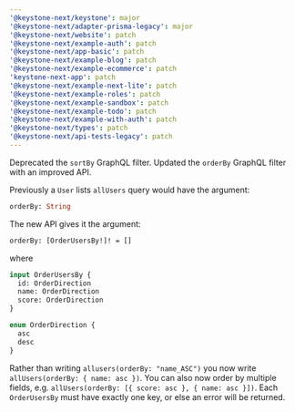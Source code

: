 ```yaml
---
'@keystone-next/keystone': major
'@keystone-next/adapter-prisma-legacy': major
'@keystone-next/website': patch
'@keystone-next/example-auth': patch
'@keystone-next/app-basic': patch
'@keystone-next/example-blog': patch
'@keystone-next/example-ecommerce': patch
'keystone-next-app': patch
'@keystone-next/example-next-lite': patch
'@keystone-next/example-roles': patch
'@keystone-next/example-sandbox': patch
'@keystone-next/example-todo': patch
'@keystone-next/example-with-auth': patch
'@keystone-next/types': patch
'@keystone-next/api-tests-legacy': patch
---
```


Deprecated the `sortBy` GraphQL filter. Updated the `orderBy` GraphQL filter with an improved API.

Previously a `User` lists `allUsers` query would have the argument:

```graphql
orderBy: String
```

The new API gives it the argument:

```graphql
orderBy: [OrderUsersBy!]! = []
```

where

```graphql
input OrderUsersBy {
  id: OrderDirection
  name: OrderDirection
  score: OrderDirection
}

enum OrderDirection {
  asc
  desc
}
```

Rather than writing `allusers(orderBy: "name_ASC")` you now write `allUsers(orderBy: { name: asc })`. You can also now order by multiple fields, e.g. `allUsers(orderBy: [{ score: asc }, { name: asc }])`. Each `OrderUsersBy` must have exactly one key, or else an error will be returned.
